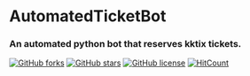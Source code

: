 # AutomatedTicketBot

### An automated python bot that reserves kktix tickets.

[![GitHub forks](https://img.shields.io/github/forks/y95847frank/AutomatedTicketBot)](https://github.com/y95847frank/AutomatedTicketBot/network)
[![GitHub stars](https://img.shields.io/github/stars/y95847frank/AutomatedTicketBot)](https://github.com/y95847frank/AutomatedTicketBot/stargazers)
[![GitHub license](https://img.shields.io/github/license/y95847frank/AutomatedTicketBot)](https://github.com/y95847frank/AutomatedTicketBot/blob/master/LICENSE)
[![HitCount](http://hits.dwyl.com/y95847frank/AutomatedTicketBot.svg)](http://hits.dwyl.com/y95847frank/AutomatedTicketBot)


